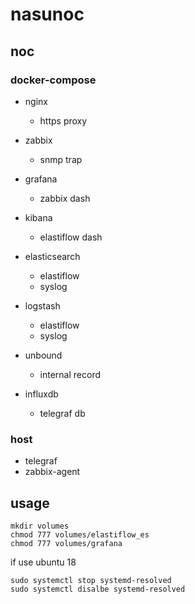 # nasunoc


## noc

### docker-compose

- nginx
    - https proxy

- zabbix
    - snmp trap

- grafana
    - zabbix dash

- kibana
    - elastiflow dash

- elasticsearch
    - elastiflow
    - syslog

- logstash
    - elastiflow
    - syslog

- unbound
    - internal record

- influxdb
    - telegraf db

### host
- telegraf
- zabbix-agent


## usage

```
mkdir volumes
chmod 777 volumes/elastiflow_es
chmod 777 volumes/grafana
```


if use ubuntu 18
```
sudo systemctl stop systemd-resolved
sudo systemctl disalbe systemd-resolved
```
